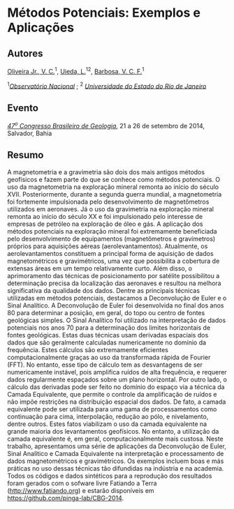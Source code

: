 Métodos Potenciais: Exemplos e Aplicações
=========================================

Autores
-------

[Oliveira Jr., V. C.](http://fatiando.org/people/oliveira-jr/)<sup>1</sup>, 
[Uieda, L.](http://www.leouieda.com/)<sup>12</sup>,
[Barbosa, V. C. F.](http://lattes.cnpq.br/0391036221142471)<sup>1</sup>

<sup>1</sup>[*Observatório Nacional*](http://www.on.br/) ; <sup>2</sup>
[*Universidade do Estado do Rio de Janeiro*](http://www.uerj.br/)

Evento
------

[*47<sup>o</sup> Congresso Brasileiro de Geologia*](http://www.47cbg.com.br/), 
21 a 26 de setembro de 2014, 
Salvador, Bahia

Resumo
------

A magnetometria e a gravimetria são dois dos mais antigos métodos geofísicos e
fazem parte do que se conhece como métodos potenciais. O uso da magnetometria 
na exploração mineral remonta ao início do século XVII. Posteriormente, 
durante a segunda guerra mundial, a magnetometria foi fortemente impulsionada 
pelo desenvolvimento de magnetômetros utilizados em aeronaves. Já o uso da 
gravimetria na exploração mineral remonta ao início do século XX e foi 
impulsionado pelo interesse de empresas de petróleo na 
exploração de óleo e gás. A aplicação dos métodos potenciais na exploração 
mineral foi extremamente beneficiada pelo desenvolvimento de equipamentos 
(magnetômetros e gravímetros) próprios para aquisições aéreas 
(aerolevantamentos). Atualmente, os aerolevantamentos constituem a principal 
forma de aquisição de dados magnetométricos e gravimétricos, uma vez que 
possibilita a cobertura de extensas áreas em um tempo relativamente curto. 
Além disso, o aprimoramento das técnicas de posicionamento por satélite 
possibilitou a determinação precisa da localização das aeronaves e resultou 
na melhora significativa da qualidade dos dados. Dentre as principais 
técnicas utilizadas em métodos potenciais, destacamos a Deconvolução de Euler 
e o Sinal Analítico. A Deconvolução de Euler foi desenvolvida no final dos 
anos 80 para determinar a posição, em geral, do topo ou centro 
de fontes geológicas simples. O Sinal Analítico foi utilizado na 
interpretação de dados potenciais nos anos 70 para a determinação dos limites 
horizontais de fontes geológicas. Estas duas técnicas usam derivadas 
espaciais dos dados que são geralmente
calculadas numericamente no domínio da frequência. Estes cálculos são
extremamente eficientes computacionalmente graças ao uso da transformada rápida
de Fourier (FFT). No entanto, esse tipo de cálculo tem as desvantagens de ser
numericamente instável, pois amplifica ruídos de alta frequência, e requerer
dados regularmente espaçados sobre um plano horizontal.
Por outro lado, o cálculo das derivadas pode ser feito no domínio do espaço via
a técnica da Camada Equivalente, que permite o controle da amplificação de
ruídos e não impõe restrições na distribuição espacial dos dados.
De fato, a camada equivalente pode ser utilizada para uma gama de
processamentos como continuação para cima, interpolação, redução ao pólo,
e nivelamento, dentre outros. Estes fatos viabilizam o uso da camada 
equivalente na grande maioria dos levantamentos geofísicos. No entanto, a 
utilização da camada equivalente é, em geral, computacionalmente mais custosa. 
Neste trabalho, apresentamos uma série de aplicações da Deconvolução de Euler,
Sinal Analítico e Camada Equivalente na interpretação e processamento de dados 
magnetométricos e gravimétricos. Os exemplos incluem boas e más práticas no uso 
dessas técnicas tão difundidas na indústria e na academia. Todos os códigos e 
dados sintéticos para a reprodução dos resultados foram gerados com o sofware 
livre Fatiando a Terra (http://www.fatiando.org)
e estarão disponíveis em https://github.com/pinga-lab/CBG-2014.
